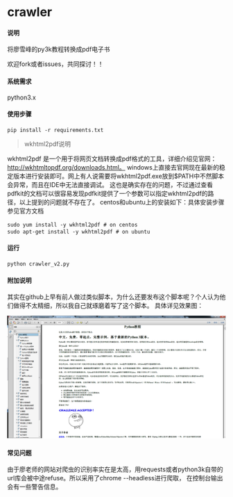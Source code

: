 # crawler

#### 说明
将廖雪峰的py3k教程转换成pdf电子书

欢迎fork或者issues，共同探讨！！

#### 系统需求
python3.x

#### 使用步骤

```
pip install -r requirements.txt
```
> wkhtml2pdf说明

wkhtml2pdf 是一个用于将网页文档转换成pdf格式的工具，详细介绍见官网：http://wkhtmltopdf.org/downloads.html。
windows上直接去官网现在最新的稳定版本进行安装即可。网上有人说需要将wkhtml2pdf.exe放到$PATH中不然脚本会异常，而且在IDE中无法直接调试。
这也是确实存在的问题，不过通过查看pdfkit的文档可以很容易发现pdfkit提供了一个参数可以指定wkhtml2pdf的路径，以上提到的问题就不存在了。
centos和ubuntu上的安装如下：具体安装步骤参见官方文档
```
sudo yum install -y wkhtml2pdf # on centos
sudo apt-get install -y wkhtml2pdf # on ubuntu
```
#### 运行
```
python crawler_v2.py
```

#### 附加说明
其实在github上早有前人做过类似脚本，为什么还要发布这个脚本呢？个人认为他们做得不太精细，所以我自己就琢磨着写了这个脚本。
具体详见效果图：

![image](./pdfs/preview.png)

#### 常见问题
由于廖老师的网站对爬虫的识别率实在是太高，用requests或者python3k自带的url库会被中途refuse。所以采用了chrome --headless进行爬取，
在控制台输出会有一些警告信息。
